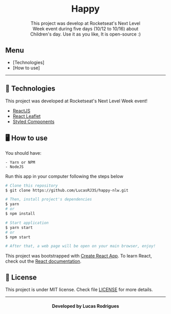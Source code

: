 <h1 align="center">
    Happy
</h1>
<p align="center" style="width: 70%; margin: 20px auto;">
    This project was develop at Rocketseat's Next Level Week event during five days (10/12 to 10/16) about Children's day. Use it as you like, It is open-source :)
</p>

## Menu
- [Technologies]
- [How to use]

---

## 🚀 Technologies

This project was developed at Rocketseat's Next Level Week event!

- [ReactJS]()
- [React Leaflet]()
- [Styled Components]()

## 🖥 How to use

You should have:

```
- Yarn or NPM
- NodeJS
```

Run this app in your computer following the steps below

```bash
# Clone this repository
$ git clone https://github.com/LucasRJ3S/happy-nlw.git

# Then, install project's dependencies
$ yarn
# or 
$ npm install

# Start application
$ yarn start 
# or
$ npm start

# After that, a web page will be open on your main browser, enjoy!
```

This project was bootstrapped with [Create React App](https://github.com/facebook/create-react-app).
To learn React, check out the [React documentation](https://reactjs.org/).

## 📃 License

This project is under MIT license. Check file [LICENSE](LICENSE) for more details.

---

<h4 align="center">
    Developed by <b>Lucas Rodrigues</b>
</h4>
